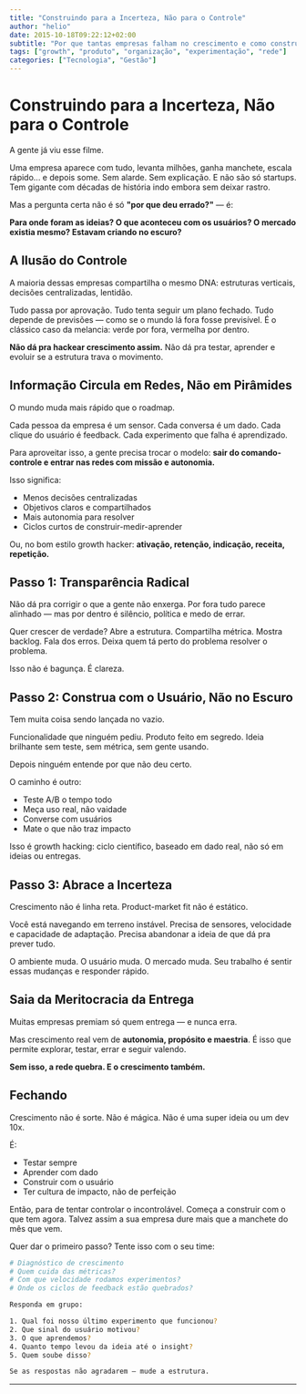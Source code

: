 ```yaml
---
title: "Construindo para a Incerteza, Não para o Controle"
author: "helio"
date: 2015-10-18T09:22:12+02:00
subtitle: "Por que tantas empresas falham no crescimento e como construir para a incerteza com estruturas em rede e experimentação científica."
tags: ["growth", "produto", "organização", "experimentação", "rede"]
categories: ["Tecnologia", "Gestão"]
---
```


# Construindo para a Incerteza, Não para o Controle

A gente já viu esse filme.

Uma empresa aparece com tudo, levanta milhões, ganha manchete, escala rápido... e depois some. Sem alarde. Sem explicação. E não são só startups. Tem gigante com décadas de história indo embora sem deixar rastro.

Mas a pergunta certa não é só **"por que deu errado?"** — é:

**Para onde foram as ideias?
O que aconteceu com os usuários?
O mercado existia mesmo?
Estavam criando no escuro?**

## A Ilusão do Controle

A maioria dessas empresas compartilha o mesmo DNA: estruturas verticais, decisões centralizadas, lentidão.

Tudo passa por aprovação. Tudo tenta seguir um plano fechado.
Tudo depende de previsões — como se o mundo lá fora fosse previsível.
É o clássico caso da melancia: verde por fora, vermelha por dentro.

**Não dá pra hackear crescimento assim.**
Não dá pra testar, aprender e evoluir se a estrutura trava o movimento.

## Informação Circula em Redes, Não em Pirâmides

O mundo muda mais rápido que o roadmap.

Cada pessoa da empresa é um sensor.
Cada conversa é um dado.
Cada clique do usuário é feedback.
Cada experimento que falha é aprendizado.

Para aproveitar isso, a gente precisa trocar o modelo:
**sair do comando-controle e entrar nas redes com missão e autonomia.**

Isso significa:

- Menos decisões centralizadas
- Objetivos claros e compartilhados
- Mais autonomia para resolver
- Ciclos curtos de construir-medir-aprender

Ou, no bom estilo growth hacker: **ativação, retenção, indicação, receita, repetição.**

## Passo 1: Transparência Radical

Não dá pra corrigir o que a gente não enxerga.
Por fora tudo parece alinhado — mas por dentro é silêncio, política e medo de errar.

Quer crescer de verdade?
Abre a estrutura. Compartilha métrica. Mostra backlog. Fala dos erros.
Deixa quem tá perto do problema resolver o problema.

Isso não é bagunça. É clareza.

## Passo 2: Construa com o Usuário, Não no Escuro

Tem muita coisa sendo lançada no vazio.

Funcionalidade que ninguém pediu. Produto feito em segredo.
Ideia brilhante sem teste, sem métrica, sem gente usando.

Depois ninguém entende por que não deu certo.

O caminho é outro:

- Teste A/B o tempo todo
- Meça uso real, não vaidade
- Converse com usuários
- Mate o que não traz impacto

Isso é growth hacking: ciclo científico, baseado em dado real, não só em ideias ou entregas.

## Passo 3: Abrace a Incerteza

Crescimento não é linha reta.
Product-market fit não é estático.

Você está navegando em terreno instável.
Precisa de sensores, velocidade e capacidade de adaptação.
Precisa abandonar a ideia de que dá pra prever tudo.

O ambiente muda. O usuário muda. O mercado muda.
Seu trabalho é sentir essas mudanças e responder rápido.

## Saia da Meritocracia da Entrega

Muitas empresas premiam só quem entrega — e nunca erra.

Mas crescimento real vem de **autonomia, propósito e maestria**.
É isso que permite explorar, testar, errar e seguir valendo.

**Sem isso, a rede quebra. E o crescimento também.**

## Fechando

Crescimento não é sorte.
Não é mágica.
Não é uma super ideia ou um dev 10x.

É:

- Testar sempre
- Aprender com dado
- Construir com o usuário
- Ter cultura de impacto, não de perfeição

Então, para de tentar controlar o incontrolável.
Começa a construir com o que tem agora.
Talvez assim a sua empresa dure mais que a manchete do mês que vem.

Quer dar o primeiro passo? Tente isso com o seu time:

```bash
# Diagnóstico de crescimento
# Quem cuida das métricas?
# Com que velocidade rodamos experimentos?
# Onde os ciclos de feedback estão quebrados?

Responda em grupo:

1. Qual foi nosso último experimento que funcionou?
2. Que sinal do usuário motivou?
3. O que aprendemos?
4. Quanto tempo levou da ideia até o insight?
5. Quem soube disso?

Se as respostas não agradarem — mude a estrutura.
```

---

[^1]: _Este texto reflete padrões que observei ao longo da minha trajetória — em diferentes empresas, setores e inclusive nas minhas próprias decisões. Não é uma crítica a nenhuma organização específica, mas um convite à reflexão sobre como podemos evoluir nossa forma de pensar para prosperar em meio à incerteza._
